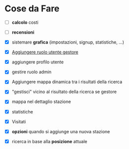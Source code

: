 # Cose da Fare

- [ ] **calcolo** costi
- [ ] **recensioni**
- [x] sistemare **grafica** (impostazioni, signup, statistiche, ...)
- [x] [Aggiungere ruolo utente gestore](https://github.com/plataformatec/devise/wiki/How-To:-Add-an-Admin-Role#option-2-adding-an-admin-attribute)
- [x] aggiungere profilo utente
- [x] gestire ruolo admin
- [x] Aggiungere mappa dinamica tra i risultati della ricerca
- [x] "gestisci" vicino al risultato della ricerca se gestore
- [x] mappa nel dettaglio stazione
- [x] statistiche
- [x] Visitati
- [x] **opzioni** quando si aggiunge una nuova stazione
- [x] ricerca in base alla **posizione** attuale

